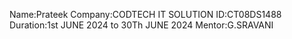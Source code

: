 Name:Prateek
Company:CODTECH IT SOLUTION
ID:CT08DS1488
Duration:1st JUNE 2024 to 30Th JUNE 2024
Mentor:G.SRAVANI
